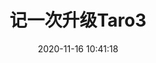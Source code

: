 ---
title: 记一次升级Taro3
date: 2020-11-16 10:41:18
categories: 
    - 总结,Taro,构建
tags: 
    - 总结,Taro,构建
---